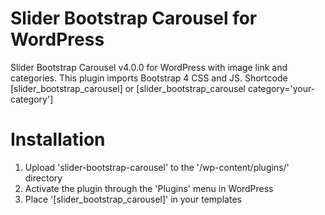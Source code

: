 # Slider Bootstrap Carousel for WordPress

Slider Bootstrap Carousel v4.0.0 for WordPress with image link and categories. This plugin imports Bootstrap 4 CSS and JS. Shortcode [slider_bootstrap_carousel] or [slider_bootstrap_carousel category='your-category']

# Installation

1. Upload 'slider-bootstrap-carousel' to the '/wp-content/plugins/' directory
2. Activate the plugin through the 'Plugins' menu in WordPress
3. Place '[slider_bootstrap_carousel]' in your templates